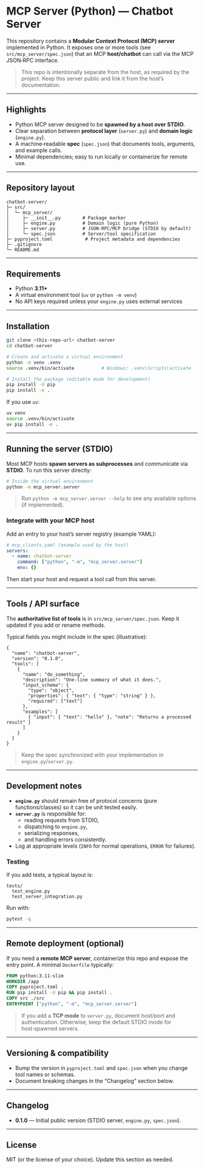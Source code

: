 # MCP Server (Python) — Chatbot Server

This repository contains a **Modular Context Protocol (MCP) server** implemented in Python. It exposes one or more tools (see `src/mcp_server/spec.json`) that an MCP **host/chatbot** can call via the MCP JSON‑RPC interface.

> This repo is intentionally separate from the host, as required by the project. Keep this server public and link it from the host’s documentation.

---

## Highlights

- Python MCP server designed to be **spawned by a host over STDIO**.
- Clear separation between **protocol layer** (`server.py`) and **domain logic** (`engine.py`).
- A machine‑readable **spec** (`spec.json`) that documents tools, arguments, and example calls.
- Minimal dependencies; easy to run locally or containerize for remote use.

---

## Repository layout

```
chatbot-server/
├─ src/
│  └─ mcp_server/
│     ├─ __init__.py        # Package marker
│     ├─ engine.py          # Domain logic (pure Python)
│     ├─ server.py          # JSON‑RPC/MCP bridge (STDIO by default)
│     └─ spec.json          # Server/tool specification
├─ pyproject.toml            # Project metadata and dependencies
├─ .gitignore
└─ README.md
```

---

## Requirements

- Python **3.11+**
- A virtual environment tool (`uv` or `python -m venv`)
- No API keys required unless your `engine.py` uses external services

---

## Installation

```bash
git clone <this-repo-url> chatbot-server
cd chatbot-server

# Create and activate a virtual environment
python -m venv .venv
source .venv/bin/activate          # Windows: .venv\Scripts\activate

# Install the package (editable mode for development)
pip install -U pip
pip install -e .
```

If you use `uv`:

```bash
uv venv
source .venv/bin/activate
uv pip install -e .
```

---

## Running the server (STDIO)

Most MCP hosts **spawn servers as subprocesses** and communicate via **STDIO**. To run this server directly:

```bash
# Inside the virtual environment
python -m mcp_server.server
```

> Run `python -m mcp_server.server --help` to see any available options (if implemented).

### Integrate with your MCP host

Add an entry to your host’s server registry (example YAML):

```yaml
# mcp_clients.yaml (example used by the host)
servers:
  - name: chatbot-server
    command: ["python", "-m", "mcp_server.server"]
    env: {}
```

Then start your host and request a tool call from this server.

---

## Tools / API surface

The **authoritative list of tools** is in `src/mcp_server/spec.json`. Keep it updated if you add or rename methods.

Typical fields you might include in the spec (illustrative):
```jsonc
{
  "name": "chatbot-server",
  "version": "0.1.0",
  "tools": [
    {
      "name": "do_something",
      "description": "One‑line summary of what it does.",
      "input_schema": {
        "type": "object",
        "properties": { "text": { "type": "string" } },
        "required": ["text"]
      },
      "examples": [
        { "input": { "text": "hello" }, "note": "Returns a processed result" }
      ]
    }
  ]
}
```
> Keep the spec synchronized with your implementation in `engine.py`/`server.py`.

---

## Development notes

- **`engine.py`** should remain free of protocol concerns (pure functions/classes) so it can be unit tested easily.
- **`server.py`** is responsible for:
  - reading requests from STDIO,
  - dispatching to `engine.py`,
  - serializing responses,
  - and handling errors consistently.
- Log at appropriate levels (`INFO` for normal operations, `ERROR` for failures).

### Testing

If you add tests, a typical layout is:

```
tests/
  test_engine.py
  test_server_integration.py
```

Run with:

```bash
pytest -q
```

---

## Remote deployment (optional)

If you need a **remote MCP server**, containerize this repo and expose the entry point. A minimal `Dockerfile` typically:

```dockerfile
FROM python:3.11-slim
WORKDIR /app
COPY pyproject.toml .
RUN pip install -U pip && pip install .
COPY src ./src
ENTRYPOINT ["python", "-m", "mcp_server.server"]
```

> If you add a **TCP mode** to `server.py`, document host/port and authentication. Otherwise, keep the default STDIO mode for host‑spawned servers.

---

## Versioning & compatibility

- Bump the version in `pyproject.toml` and `spec.json` when you change tool names or schemas.
- Document breaking changes in the “Changelog” section below.

---

## Changelog

- **0.1.0** — Initial public version (STDIO server, `engine.py`, `spec.json`).

---

## License

MIT (or the license of your choice). Update this section as needed.
